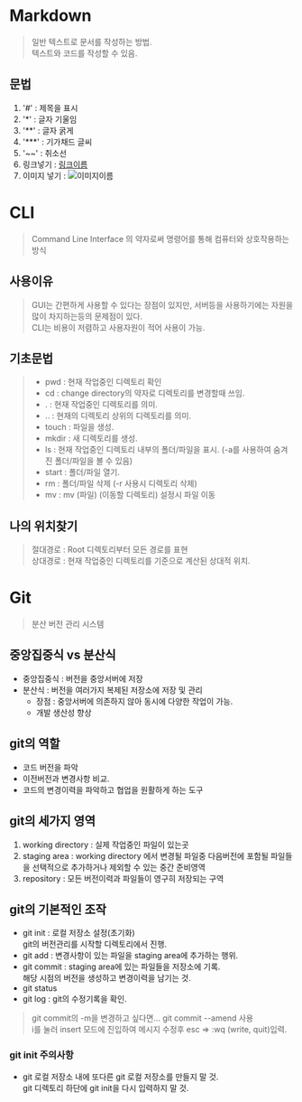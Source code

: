 # Markdown
> 일반 텍스트로 문서를 작성하는 방법.  
텍스트와 코드를 작성할 수 있음.

## 문법
1. '#' : 제목을 표시
2. '*' : 글자 기울임
3. '**' : 글자 굵게
4. '***' : 기가채드 글씨
5. '~~' : 취소선
6. 링크넣기 : [링크이름](링크주소)
7. 이미지 넣기 : ![이미지이름](이미지주소)  


# CLI
> Command Line Interface 의 약자로써 명령어를 통해 컴퓨터와 상호작용하는 방식
## 사용이유
> GUI는 간편하게 사용할 수 있다는 장점이 있지만, 서버등을 사용하기에는 자원을 많이 차지하는등의 문제점이 있다.  
CLI는 비용이 저렴하고 사용자원이 적어 사용이 가능.
## 기초문법
> - pwd : 현재 작업중인 디렉토리 확인  
> - cd :  change directory의 약자로 디렉토리를 변경할때 쓰임.  
> - . :  현재 작업중인 디렉토리를 의미.   
> - .. :  현재의 디렉토리 상위의 디렉토리를 의미.  
>- touch : 파일을 생성.  
>- mkdir : 새 디렉토리를 생성.  
>- ls : 현재 작업중인 디렉토리 내부의 폴더/파일을 표시. (-a를 사용하여 숨겨진 폴더/파일을 볼 수 있음)  
>- start : 폴더/파일 열기.  
>- rm : 폴더/파일 삭제 (-r 사용시 디렉토리 삭제)  
>- mv : mv (파일) (이동할 디렉토리) 설정시 파일 이동  
## 나의 위치찾기
> 절대경로 : Root 디렉토리부터 모든 경로를 표현  
상대경로 : 현재 작업중인 디렉토리를 기준으로 계산된 상대적 위치.  


# Git
> 분산 버전 관리 시스템

## 중앙집중식 vs 분산식
- 중앙집중식 : 버전을 중앙서버에 저장  
- 분산식 : 버전을 여러가지 복제된 저장소에 저장 및 관리  
    - 장점 : 중앙서버에 의존하지 않아 동시에 다양한 작업이 가능.  
    - 개발 생산성 향상

## git의 역할
- 코드 버전을 파악
- 이전버전과 변경사항 비교.
- 코드의 변경이력을 파악하고 협업을 원활하게 하는 도구

## git의 세가지 영역
1. working directory :  실제 작업중인 파일이 있는곳  
2. staging area : working directory 에서 변경될 파일중 다음버전에 포함될 파일들을 선택적으로 추가하거나 제외할 수 있는 중간 준비영역  
3. repository : 모든 버전이력과 파일들이 영구히 저장되는 구역  

## git의 기본적인 조작

- git init : 로컬 저장소 설정(초기화)  
    git의 버전관리를 시작할 디렉토리에서 진행.
- git add : 변경사항이 있는 파일을 staging area에 추가하는 행위.  
- git commit : staging area에 있는 파일들을 저장소에 기록.  
    해당 시점의 버전을 생성하고 변경이력을 남기는 것.
- git status
- git log : git의 수정기록을 확인.  

> git commit의 -m을 변경하고 싶다면... git commit --amend 사용  
i를 눌러 insert 모드에 진입하여 메시지 수정후 esc => :wq (write, quit)입력.



### git init 주의사항
- git 로컬 저장소 내에 또다른 git 로컬 저장소를 만들지 말 것.  
git 디렉토리 하단에 git init을 다시 입력하지 말 것.